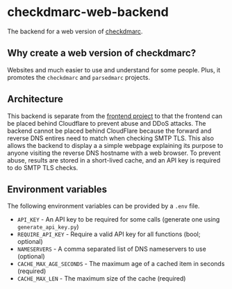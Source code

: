 # checkdmarc-web-backend

The backend for a web version of [checkdmarc](https://github.com/domainaware/checkdmarc).

## Why create a web version of checkdmarc?

Websites and much easier to use and understand for some people. Plus, it promotes the `checkdmarc` and `parsedmarc` projects.

## Architecture

This backend is separate from the [frontend project](https://github.com/domainaware/checkdmarc-web-frontend) to that the frontend can be placed behind Cloudflare to prevent abuse and DDoS attacks. The backend cannot be placed behind CloudFlare because the forward and reverse DNS entires need to match when checking SMTP TLS. This also allows the backend to display a a simple webpage explaining its purpose to anyone visiting the reverse DNS hostname with a web browser. To prevent abuse, results are stored in a short-lived cache, and an API key is required to do SMTP TLS checks.

## Environment variables

The following environment variables can be provided by a `.env` file.

- `API_KEY` - An API key to be required for some calls (generate one using `generate_api_key.py`)
- `REQUIRE_API_KEY` - Require a valid API key for all functions (bool; optional)
- `NAMESERVERS` - A comma separated list of DNS nameservers to use (optional)
- `CACHE_MAX_AGE_SECONDS` - The maximum age of a cached item in seconds (required)
- `CACHE_MAX_LEN` - The maximum size of the cache (required)
